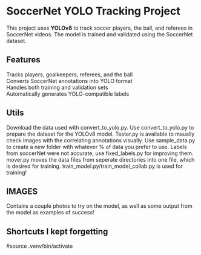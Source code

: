 # SoccerNet YOLO Tracking Project

This project uses **YOLOv8** to track soccer players, the ball, and referees in SoccerNet videos. The model is trained and validated using the SoccerNet dataset.

## Features
Tracks players, goalkeepers, referees, and the ball  
Converts SoccerNet annotations into YOLO format  
Handles both training and validation sets  
Automatically generates YOLO-compatible labels  

## Utils
Download the data used with convert_to_yolo.py.
Use convert_to_yolo.py to prepare the dataset for the YOLOv8 model.
Tester.py is available to maually check images with the correlating annotations visually.
Use sample_data.py to create a new folder with whatever % of data you prefer to use.
Labels from soccerNet were not accurate, use fixed_labels.py for improving them.
mover.py moves the data files from seperate directories into one file, which is desired for training.
train_model.py/train_model_collab.py is used for training! 

## IMAGES
Contains a couple photos to try on the model, as well as some output from the model as examples of success!

## Shortcuts I kept forgetting 
#source .venv/bin/activate

